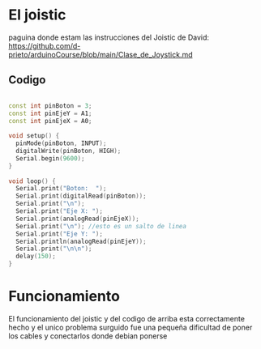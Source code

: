 # El joistic

paguina donde estam las instrucciones del Joistic de David: https://github.com/d-prieto/arduinoCourse/blob/main/Clase_de_Joystick.md


## Codigo

```C++

const int pinBoton = 3; 
const int pinEjeY = A1; 
const int pinEjeX = A0; 
 
void setup() {
  pinMode(pinBoton, INPUT);
  digitalWrite(pinBoton, HIGH);
  Serial.begin(9600);
}
 
void loop() {
  Serial.print("Boton:  ");
  Serial.print(digitalRead(pinBoton));
  Serial.print("\n");
  Serial.print("Eje X: ");
  Serial.print(analogRead(pinEjeX));
  Serial.print("\n"); //esto es un salto de linea
  Serial.print("Eje Y: ");
  Serial.println(analogRead(pinEjeY));
  Serial.print("\n\n");
  delay(150);
}
```
# Funcionamiento

El funcionamiento del joistic y del codigo de arriba esta correctamente hecho y el unico problema surguido fue una pequeña dificultad de poner los cables y conectarlos donde debian ponerse








